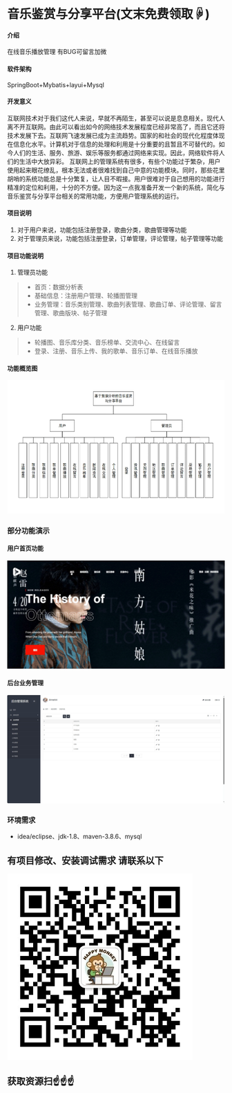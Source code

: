 # 音乐鉴赏与分享平台(文末免费领取☟)

#### 介绍
在线音乐播放管理
有BUG可留言加微

#### 软件架构
SpringBoot+Mybatis+layui+Mysql

#### 开发意义
互联网技术对于我们这代人来说，早就不再陌生，甚至可以说是息息相关。现代人离不开互联网。由此可以看出如今的网络技术发展程度已经非常高了，而且它还将技术发展下去。互联网飞速发展已成为主流趋势。国家的和社会的现代化程度体现在信息化水平。计算机对于信息的处理和利用是十分重要的且暂且不可替代的。如今人们的生活、服务、旅游、娱乐等服务都通过网络来实现。因此，网络软件将人们的生活中大放异彩。
互联网上的管理系统有很多，有些个功能过于繁杂，用户使用起来眼花缭乱，根本无法或者很难找到自己中意的功能模块。同时，那些花里胡哨的系统功能总是十分繁复，让人目不暇接。用户很难对于自己想用的功能进行精准的定位和利用，十分的不方便。因为这一点我准备开发一个新的系统，简化与音乐鉴赏与分享平台相关的常用功能，方便用户管理系统的运行。

#### 项目说明

1.  对于用户来说，功能包括注册登录，歌曲分类，歌曲管理等功能
2.  对于管理员来说，功能包括注册登录，订单管理，评论管理，帖子管理等功能

#### 项目功能说明

1.  管理员功能
> + 首页：数据分析表
> + 基础信息：注册用户管理、轮播图管理
> + 业务管理：音乐类别管理、歌曲列表管理、歌曲订单、评论管理、留言管理、歌曲版块、帖子管理
2.  用户功能
> + 轮播图、音乐库分类、音乐榜单、交流中心、在线留言
> + 登录、注册、音乐上传、我的歌单、音乐订单、在线音乐播放

#### 功能概览图
![输入图片说明](photo/%E7%B3%BB%E7%BB%9F%E5%8A%9F%E8%83%BD%E5%9B%BE.gif)

### 部分功能演示

#### 用户首页功能
![输入图片说明](photo/%E7%94%A8%E6%88%B7%E9%A6%96%E9%A1%B5%E5%8A%9F%E8%83%BD.gif)

#### 后台业务管理
![输入图片说明](photo/%E5%90%8E%E5%8F%B0%E4%B8%9A%E5%8A%A1%E7%AE%A1%E7%90%86.gif)

### 环境需求
- idea/eclipse、jdk-1.8、maven-3.8.6、mysql

## 有项目修改、安装调试需求 请联系以下
![关注免费领](联系.png)

## 获取资源扫☝☝☝


